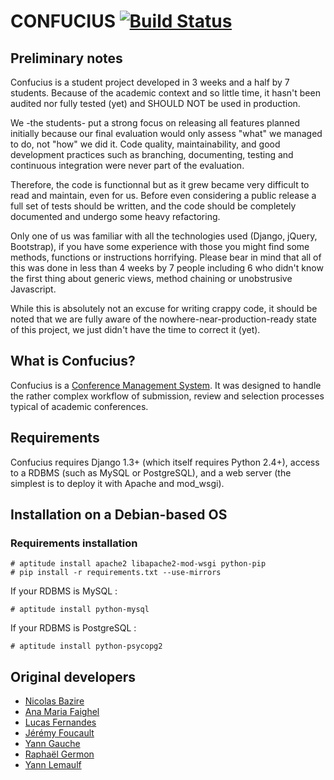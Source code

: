 CONFUCIUS [![Build Status](https://secure.travis-ci.org/keepitsimpl/confucius.png?branch=development)](http://travis-ci.org/keepitsimpl/confucius)
=================================================================================================================================================

Preliminary notes
-----------------

Confucius is a student project developed in 3 weeks and a half by 7 students.
Because of the academic context and so little time, it hasn't been audited nor
fully tested (yet) and SHOULD NOT be used in production.

We -the students- put a strong focus on releasing all features planned initially because
our final evaluation would only assess "what" we managed to do, not "how" we did it.
Code quality, maintainability, and good development practices such as branching, documenting,
testing and continuous integration were never part of the evaluation.

Therefore, the code is functionnal but as it grew became very difficult to read and maintain, even
for us. Before even considering a public release a full set of tests should be written, and
the code should be completely documented and undergo some heavy refactoring.

Only one of us was familiar with all the technologies used (Django, jQuery, Bootstrap),
if you have some experience with those you might find some methods, functions or instructions horrifying.
Please bear in mind that all of this was done in less than 4 weeks by 7 people including 6 who
didn't know the first thing about generic views, method chaining or unobstrusive Javascript.

While this is absolutely not an excuse for writing crappy code, it should be noted that we are
fully aware of the nowhere-near-production-ready state of this project, we just didn't have the
time to correct it (yet).

What is Confucius?
------------------

Confucius is a [Conference Management System](https://en.wikipedia.org/wiki/Conference_management_system).
It was designed to handle the rather complex workflow of submission, review
and selection processes typical of academic conferences.

Requirements
------------

Confucius requires Django 1.3+ (which itself requires Python 2.4+), access to a RDBMS (such as MySQL or PostgreSQL), and a
web server (the simplest is to deploy it with Apache and mod\_wsgi).

Installation on a Debian-based OS
------------

### Requirements installation

    # aptitude install apache2 libapache2-mod-wsgi python-pip
    # pip install -r requirements.txt --use-mirrors

If your RDBMS is MySQL :

    # aptitude install python-mysql

If your RDBMS is PostgreSQL :

    # aptitude install python-psycopg2


Original developers
-------------------

- [Nicolas Bazire](/nbazire)
- [Ana Maria Faighel](/anouchka)
- [Lucas Fernandes](/lferna05)
- [Jérémy Foucault](/jfouca)
- [Yann Gauche](/yanng)
- [Raphaël Germon](/rgermon)
- [Yann Lemaulf](/ylemaulf)
